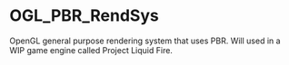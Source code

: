 # OGL_PBR_RendSys
OpenGL general purpose rendering system that uses PBR. Will used in a WIP game engine called Project Liquid Fire.
